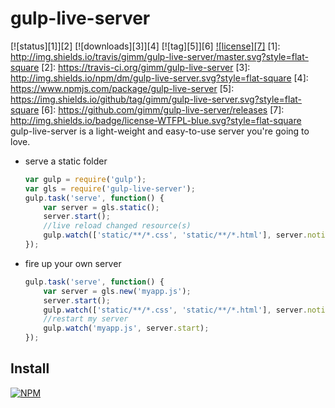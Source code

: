 # gulp-live-server

[![status][1]][2] [![downloads][3]][4] [![tag][5]][6] [![license][7]](http://www.wtfpl.net/)
[1]: http://img.shields.io/travis/gimm/gulp-live-server/master.svg?style=flat-square
[2]: https://travis-ci.org/gimm/gulp-live-server
[3]: http://img.shields.io/npm/dm/gulp-live-server.svg?style=flat-square
[4]: https://www.npmjs.com/package/gulp-live-server
[5]: https://img.shields.io/github/tag/gimm/gulp-live-server.svg?style=flat-square
[6]: https://github.com/gimm/gulp-live-server/releases
[7]: http://img.shields.io/badge/license-WTFPL-blue.svg?style=flat-square
gulp-live-server is a light-weight and easy-to-use server you're going to love.
- serve a static folder
    ```js
    var gulp = require('gulp');
    var gls = require('gulp-live-server');
    gulp.task('serve', function() {
    	var server = gls.static();
    	server.start();
        //live reload changed resource(s)
    	gulp.watch(['static/**/*.css', 'static/**/*.html'], server.notify);
	});
    ```
- fire up your own server
	```js
    gulp.task('serve', function() {
    	var server = gls.new('myapp.js');
    	server.start();
    	gulp.watch(['static/**/*.css', 'static/**/*.html'], server.notify);
        //restart my server
        gulp.watch('myapp.js', server.start);
	});
    ```

## Install
[![NPM](https://nodei.co/npm/gulp-live-server.png?compact=true)](https://nodei.co/npm/gulp-live-server/)